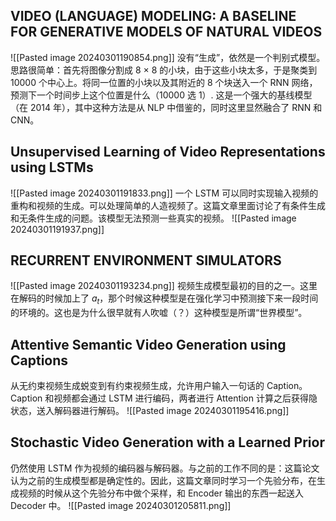 
## VIDEO (LANGUAGE) MODELING: A BASELINE FOR GENERATIVE MODELS OF NATURAL VIDEOS
![[Pasted image 20240301190854.png]]
没有“生成”，依然是一个判别式模型。思路很简单：首先将图像分割成 8 $\times$ 8 的小块，由于这些小块太多，于是聚类到 10000 个中心上。将同一位置的小块以及其附近的 8 个块送入一个 RNN 网络，预测下一个时间步上这个位置是什么（10000 选 1）. 
这是一个强大的基线模型（在 2014 年），其中这种方法是从 NLP 中借鉴的，同时这里显然融合了 RNN 和 CNN。

## Unsupervised Learning of Video Representations using LSTMs
![[Pasted image 20240301191833.png]]
一个 LSTM 可以同时实现输入视频的重构和视频的生成。可以处理简单的人造视频了。这篇文章里面讨论了有条件生成和无条件生成的问题。该模型无法预测一些真实的视频。
![[Pasted image 20240301191937.png]]

## RECURRENT ENVIRONMENT SIMULATORS
![[Pasted image 20240301193234.png]]
视频生成模型最初的目的之一。这里在解码的时候加上了 $a_{t}$，那个时候这种模型是在强化学习中预测接下来一段时间的环境的。这也是为什么很早就有人吹嘘（？）这种模型是所谓“世界模型”。

## Attentive Semantic Video Generation using Captions
从无约束视频生成蜕变到有约束视频生成，允许用户输入一句话的 Caption。Caption 和视频都会通过 LSTM 进行编码，两者进行 Attention 计算之后获得隐状态，送入解码器进行解码。
![[Pasted image 20240301195416.png]]

## Stochastic Video Generation with a Learned Prior
仍然使用 LSTM 作为视频的编码器与解码器。与之前的工作不同的是：这篇论文认为之前的生成模型都是确定性的。因此，这篇文章同时学习一个先验分布，在生成视频的时候从这个先验分布中做个采样，和 Encoder 输出的东西一起送入 Decoder 中。
![[Pasted image 20240301205811.png]]


